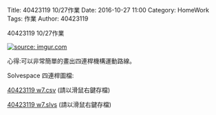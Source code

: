 Title: 40423119 10/27作業
Date: 2016-10-27 11:00
Category: HomeWork
Tags: 作業
Author: 40423119

40423119 10/27作業


<!-- PELICAN_END_SUMMARY -->

<a href="http://imgur.com/jHKmrj4"><img src="http://imgur.com/jHKmrj4.png" title="source: imgur.com" /></a>
<p> 心得:可以非常簡單的畫出四連桿機構運動路線。</p>
<p>Solvespace 四連桿圖檔:</p>
<p><a href="./../w7/40423119 w7.csv">40423119 w7.csv</a> (請以滑鼠右鍵存檔)</p>
<p><a href="./../w7/40423119 w7.slvs">40423119 w7.slvs</a> (請以滑鼠右鍵存檔)</p>